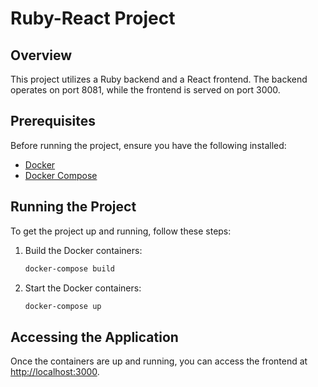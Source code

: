 # Ruby-React Project

## Overview

This project utilizes a Ruby backend and a React frontend. The backend operates on port 8081, while the frontend is served on port 3000.

## Prerequisites

Before running the project, ensure you have the following installed:
- [Docker](https://www.docker.com)
- [Docker Compose](https://docs.docker.com/compose/)

## Running the Project

To get the project up and running, follow these steps:

1. Build the Docker containers:
    ```bash
    docker-compose build
    ```

2. Start the Docker containers:
    ```bash
    docker-compose up
    ```

## Accessing the Application

Once the containers are up and running, you can access the frontend at [http://localhost:3000](http://localhost:3000).
